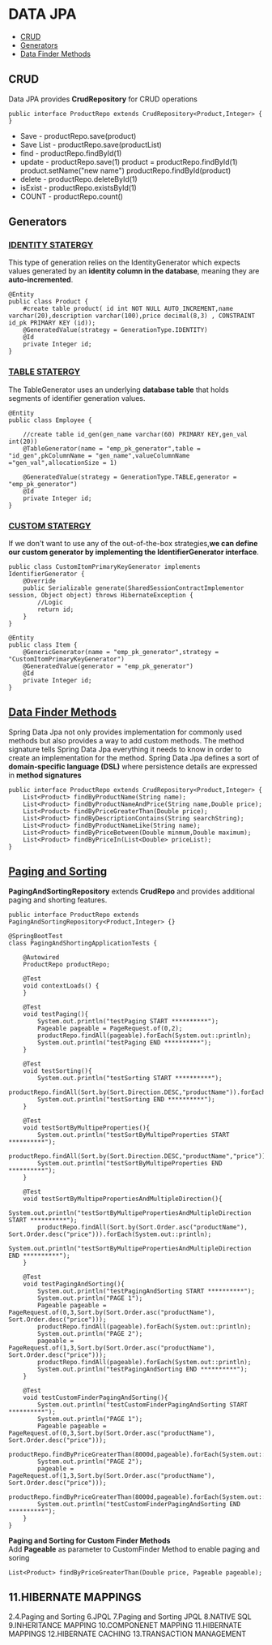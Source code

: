 # DATA JPA
* [CRUD](#crud)
* [Generators](#generators)
* [Data Finder Methods](#data-finder-methods)

## CRUD
Data JPA provides **CrudRepository** for CRUD operations

```
public interface ProductRepo extends CrudRepository<Product,Integer> {
}
```

  * Save - productRepo.save(product)
  * Save List - productRepo.save(productList)          
  * find - productRepo.findById(1)
  * update - productRepo.save(1)
       product = productRepo.findById(1)
       product.setName("new name")
       productRepo.findById(product)
  * delete - productRepo.deleteById(1)
  * isExist - productRepo.existsById(1)
  * COUNT - productRepo.count()
  
## Generators
### [IDENTITY STATERGY](crud/crud-data-jpa)
This type of generation relies on the IdentityGenerator which expects values generated by an **identity column in the database**, meaning they are **auto-incremented**.
```
@Entity
public class Product {
    #create table product( id int NOT NULL AUTO_INCREMENT,name varchar(20),description varchar(100),price decimal(8,3) , CONSTRAINT id_pk PRIMARY KEY (id));
    @GeneratedValue(strategy = GenerationType.IDENTITY)
    @Id
    private Integer id;   
}
```

### [TABLE STATERGY](id-genertion-statergy/idgenerator-table)
The TableGenerator uses an underlying **database table** that holds segments of identifier generation values.
```
@Entity
public class Employee {

    //create table id_gen(gen_name varchar(60) PRIMARY KEY,gen_val int(20))
    @TableGenerator(name = "emp_pk_generator",table = "id_gen",pkColumnName = "gen_name",valueColumnName ="gen_val",allocationSize = 1)
    
    @GeneratedValue(strategy = GenerationType.TABLE,generator = "emp_pk_generator")
    @Id
    private Integer id; 
}
```
### [CUSTOM STATERGY](id-genertion-statergy/idgenerator-custom)
If we don't want to use any of the out-of-the-box strategies,**we can define our custom generator by implementing the IdentifierGenerator interface**.
```
public class CustomItomPrimaryKeyGenerator implements IdentifierGenerator {
    @Override
    public Serializable generate(SharedSessionContractImplementor session, Object object) throws HibernateException {
        //Logic
        return id;
    }
}

@Entity
public class Item {
    @GenericGenerator(name = "emp_pk_generator",strategy = "CustomItomPrimaryKeyGenerator")
    @GeneratedValue(generator = "emp_pk_generator")
    @Id
    private Integer id; 
}

```
##  [Data Finder Methods](data-finder-methods)
Spring Data Jpa not only provides implementation for commonly used methods but also provides a way to add custom methods. The method signature tells Spring Data Jpa everything it needs to know in order to create an implementation for the method. Spring Data Jpa defines a sort of **domain-specific language (DSL)** where persistence details are expressed in **method signatures**

```
public interface ProductRepo extends CrudRepository<Product,Integer> {
    List<Product> findByProductName(String name);
    List<Product> findByProductNameAndPrice(String name,Double price);
    List<Product> findByPriceGreaterThan(Double price);
    List<Product> findByDescriptionContains(String searchString);
    List<Product> findByProductNameLike(String name);
    List<Product> findByPriceBetween(Double minmum,Double maximum);
    List<Product> findByPriceIn(List<Double> priceList);
}

```
##  [Paging and Sorting](paging-sorting)
**PagingAndSortingRepository** extends **CrudRepo** and provides additional paging and shorting features.
```
public interface ProductRepo extends PagingAndSortingRepository<Product,Integer> {}

@SpringBootTest
class PagingAndShortingApplicationTests {

	@Autowired
	ProductRepo productRepo;

	@Test
	void contextLoads() {
	}

	@Test
	void testPaging(){
		System.out.println("testPaging START **********");
		Pageable pageable = PageRequest.of(0,2);
		productRepo.findAll(pageable).forEach(System.out::println);
		System.out.println("testPaging END **********");
	}

	@Test
	void testSorting(){
		System.out.println("testSorting START **********");
		productRepo.findAll(Sort.by(Sort.Direction.DESC,"productName")).forEach(System.out::println);
		System.out.println("testSorting END **********");
	}

	@Test
	void testSortByMultipeProperties(){
		System.out.println("testSortByMultipeProperties START **********");
		productRepo.findAll(Sort.by(Sort.Direction.DESC,"productName","price")).forEach(System.out::println);
		System.out.println("testSortByMultipeProperties END **********");
	}

	@Test
	void testSortByMultipePropertiesAndMultipleDirection(){
		System.out.println("testSortByMultipePropertiesAndMultipleDirection START **********");
		productRepo.findAll(Sort.by(Sort.Order.asc("productName"), Sort.Order.desc("price"))).forEach(System.out::println);
		System.out.println("testSortByMultipePropertiesAndMultipleDirection END **********");
	}

	@Test
	void testPagingAndSorting(){
		System.out.println("testPagingAndSorting START **********");
		System.out.println("PAGE 1");
		Pageable pageable = PageRequest.of(0,3,Sort.by(Sort.Order.asc("productName"), Sort.Order.desc("price")));
		productRepo.findAll(pageable).forEach(System.out::println);
		System.out.println("PAGE 2");
		pageable = PageRequest.of(1,3,Sort.by(Sort.Order.asc("productName"), Sort.Order.desc("price")));
		productRepo.findAll(pageable).forEach(System.out::println);
		System.out.println("testPagingAndSorting END **********");
	}

	@Test
	void testCustomFinderPagingAndSorting(){
		System.out.println("testCustomFinderPagingAndSorting START **********");
		System.out.println("PAGE 1");
		Pageable pageable = PageRequest.of(0,3,Sort.by(Sort.Order.asc("productName"), Sort.Order.desc("price")));
		productRepo.findByPriceGreaterThan(8000d,pageable).forEach(System.out::println);
		System.out.println("PAGE 2");
		pageable = PageRequest.of(1,3,Sort.by(Sort.Order.asc("productName"), Sort.Order.desc("price")));
		productRepo.findByPriceGreaterThan(8000d,pageable).forEach(System.out::println);
		System.out.println("testCustomFinderPagingAndSorting END **********");
	}
}
```
**Paging and Sorting for Custom Finder Methods** <br>
Add **Pageable** as parameter to CustomFinder Method to enable paging and soring
```
List<Product> findByPriceGreaterThan(Double price, Pageable pageable);
```
 ## 11.HIBERNATE MAPPINGS    
  2.4.Paging and Sorting 6.JPQL 7.Paging and Sorting JPQL 8.NATIVE SQL 9.INHERITANCE MAPPING 10.COMPONENET MAPPING  11.HIBERNATE MAPPINGS 12.HIBERNATE CACHING 13.TRANSACTION MANAGEMENT
